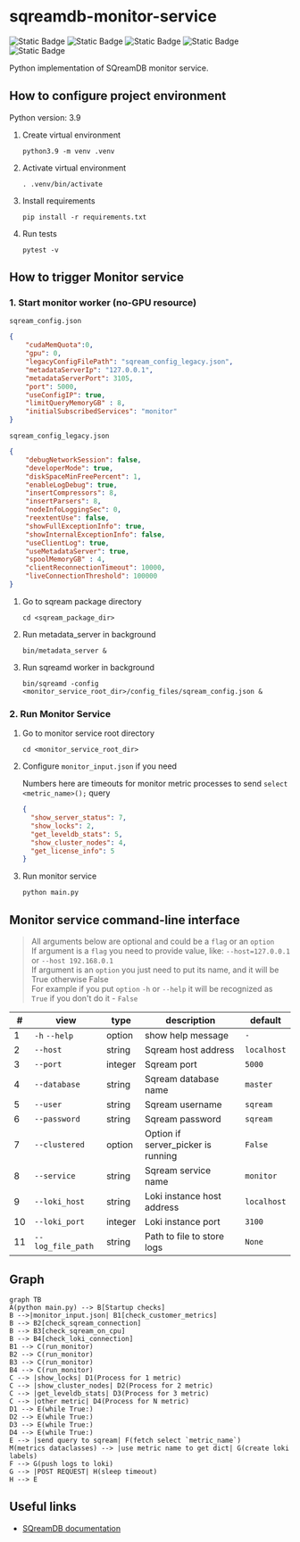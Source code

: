# sqreamdb-monitor-service

![Static Badge](https://img.shields.io/badge/colorama-0.4.6-darkblue)
![Static Badge](https://img.shields.io/badge/numpy-1.26.4-blue)
![Static Badge](https://img.shields.io/badge/psycopg2-2.9.9-orange)
![Static Badge](https://img.shields.io/badge/pyarrow-16.1.0-red)
![Static Badge](https://img.shields.io/badge/pysqream-5.0.0-yellow)

Python implementation of SQreamDB monitor service.

## How to configure project environment

Python version: 3.9

1. Create virtual environment

    ```commandline
    python3.9 -m venv .venv
    ```

2. Activate virtual environment

    ```commandline
    . .venv/bin/activate
    ```

3. Install requirements

    ```commandline
    pip install -r requirements.txt
    ```
   
4. Run tests
   
   ```commandline
   pytest -v
   ```

## How to trigger Monitor service

### 1. Start monitor worker (no-GPU resource)

`sqream_config.json`

```json
{
    "cudaMemQuota":0,
    "gpu": 0,
    "legacyConfigFilePath": "sqream_config_legacy.json",
    "metadataServerIp": "127.0.0.1",
    "metadataServerPort": 3105,
    "port": 5000,
    "useConfigIP": true,
    "limitQueryMemoryGB" : 8,
    "initialSubscribedServices": "monitor"
}
```

`sqream_config_legacy.json`

```json
{
    "debugNetworkSession": false,
    "developerMode": true,
    "diskSpaceMinFreePercent": 1,
    "enableLogDebug": true,
    "insertCompressors": 8,
    "insertParsers": 8,
    "nodeInfoLoggingSec": 0,
    "reextentUse": false,
    "showFullExceptionInfo": true,
    "showInternalExceptionInfo": false,
    "useClientLog": true,
    "useMetadataServer": true,
    "spoolMemoryGB" : 4,
    "clientReconnectionTimeout": 10000,
    "liveConnectionThreshold": 100000
}
```

1) Go to sqream package directory

    ```commandline
    cd <sqream_package_dir>
    ```

2) Run metadata_server in background

    ```commandline
    bin/metadata_server &
    ```

3) Run sqreamd worker in background

    ```commandline
    bin/sqreamd -config <monitor_service_root_dir>/config_files/sqream_config.json &
    ```

### 2. Run Monitor Service

1) Go to monitor service root directory

    ```commandline
    cd <monitor_service_root_dir>
    ```

2) Configure `monitor_input.json` if you need

    Numbers here are timeouts for monitor metric processes to send `select <metric_name>();` query

    ```json
    {
      "show_server_status": 7,
      "show_locks": 2,
      "get_leveldb_stats": 5,
      "show_cluster_nodes": 4,
      "get_license_info": 5
    }
    ```

3) Run monitor service

    ```commandline
    python main.py
    ```

## Monitor service command-line interface

> All arguments below are optional and could be a `flag` or an `option`\
> If argument is a `flag` you need to provide value, like: `--host=127.0.0.1` or `--host 192.168.0.1`\
> If argument is an `option` you just need to put its name, and it will be True otherwise False\
> For example if you put `option` `-h` or `--help` it will be recognized as `True` if you don't do it - `False`

| #  | view              | type    | description                        | default     |
|----|-------------------|---------|------------------------------------|-------------|
| 1  | `-h` `--help`     | option  | show help message                  | `-`         |
| 2  | `--host`          | string  | Sqream host address                | `localhost` |
| 3  | `--port`          | integer | Sqream port                        | `5000`      |
| 4  | `--database`      | string  | Sqream database name               | `master`    |
| 5  | `--user`          | string  | Sqream username                    | `sqream`    |
| 6  | `--password`      | string  | Sqream password                    | `sqream`    |
| 7  | `--clustered`     | option  | Option if server_picker is running | `False`     |
| 8  | `--service`       | string  | Sqream service name                | `monitor`   |
| 9  | `--loki_host`     | string  | Loki instance host address         | `localhost` |
| 10 | `--loki_port`     | integer | Loki instance port                 | `3100`      |
| 11 | `--log_file_path` | string  | Path to file to store logs         | `None`      |


## Graph

```mermaid
graph TB
A(python main.py) --> B[Startup checks]
B -->|monitor_input.json| B1[check_customer_metrics]
B --> B2[check_sqream_connection]
B --> B3[check_sqream_on_cpu]
B --> B4[check_loki_connection]
B1 --> C(run_monitor)
B2 --> C(run_monitor)
B3 --> C(run_monitor)
B4 --> C(run_monitor)
C --> |show_locks| D1(Process for 1 metric)
C --> |show_cluster_nodes| D2(Process for 2 metric)
C --> |get_leveldb_stats| D3(Process for 3 metric)
C --> |other metric| D4(Process for N metric)
D1 --> E(while True:)
D2 --> E(while True:)
D3 --> E(while True:)
D4 --> E(while True:)
E --> |send query to sqream| F(fetch select `metric_name`)
M(metrics dataclasses) --> |use metric name to get dict| G(create loki labels)
F --> G(push logs to loki)
G --> |POST REQUEST| H(sleep timeout)
H --> E
```

## Useful links

* [SQreamDB documentation](https://docs.sqream.com/en/latest/)